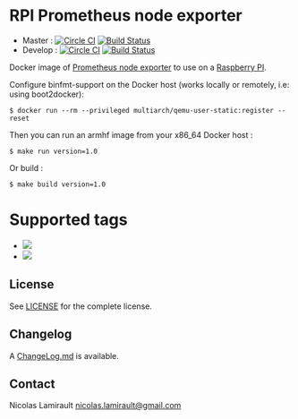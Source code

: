 # RPI Prometheus node exporter

* Master : [![Circle CI](https://circleci.com/gh/zeiot/rpi-node_exporter/tree/master.svg?style=svg)](https://circleci.com/gh/zeiot/rpi-node_exporter/tree/master) [![Build Status](https://travis-ci.org/zeiot/rpi-node_exporter.svg?branch=master)](https://travis-ci.org/zeiot/rpi-node_exporter)
* Develop : [![Circle CI](https://circleci.com/gh/zeiot/rpi-node_exporter/tree/develop.svg?style=svg)](https://circleci.com/gh/zeiot/rpi-node_exporter/tree/develop) [![Build Status](https://travis-ci.org/zeiot/rpi-node_exporter.svg?branch=develop)](https://travis-ci.org/zeiot/rpi-node_exporter)

Docker image of [Prometheus node exporter][] to use on a [Raspberry PI][].

Configure binfmt-support on the Docker host (works locally or remotely, i.e: using boot2docker):

    $ docker run --rm --privileged multiarch/qemu-user-static:register --reset

Then you can run an armhf image from your x86_64 Docker host :

    $ make run version=1.0

Or build :

    $ make build version=1.0


# Supported tags

* [![](https://images.microbadger.com/badges/version/zeiot/rpi-node_exporter:0.13.0.svg)](https://microbadger.com/images/zeiot/rpi-node_exporter:0.13.0 "Get your own version badge on microbadger.com")
* [![](https://images.microbadger.com/badges/version/zeiot/rpi-node_exporter:0.12.0.svg)](https://microbadger.com/images/zeiot/rpi-node_exporter:0.12.0 "Get your own version badge on microbadger.com")


## License

See [LICENSE](LICENSE) for the complete license.


## Changelog

A [ChangeLog.md](ChangeLog.md) is available.


## Contact

Nicolas Lamirault <nicolas.lamirault@gmail.com>


[Raspberry PI]: https://www.raspberrypi.org/
[Prometheus node exporter]: https://github.com/prometheus/node_exporter
